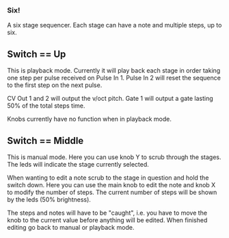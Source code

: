 ### Six!

A six stage sequencer. Each stage can have a note and multiple steps, up to six.

## Switch == Up

This is playback mode. Currently it will play back each stage in order taking
one step per pulse received on Pulse In 1. Pulse In 2 will reset the sequence to
the first step on the next pulse.

CV Out 1 and 2 will output the v/oct pitch. Gate 1 will output a gate lasting
50% of the total steps time.


Knobs currently have no function when in playback mode.


## Switch == Middle

This is manual mode. Here you can use knob Y to scrub through the stages.
The leds will indicate the stage currently selected.

When wanting to edit a note scrub to the stage in question and hold the
switch down. Here you can use the main knob to edit the note and knob X to modify
the number of steps. The current number of steps will be shown by the leds (50% brightness).

The steps and notes will have to be "caught", i.e. you have to move the knob to
the current value before anything will be edited. When finished editing go back
to manual or playback mode.
